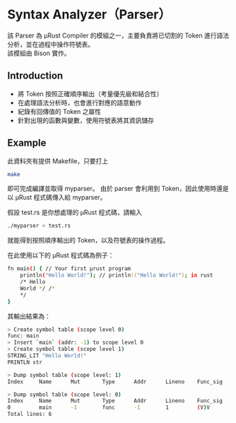 # Syntax Analyzer（Parser）
該 Parser 為 μRust Compiler 的模組之一，主要負責將已切割的 Token 進行語法分析，並在過程中操作符號表。  
該模組由 Bison 實作。
## Introduction
- 將 Token 按照正確順序輸出（考量優先級和結合性）
- 在處理語法分析時，也會進行對應的語意動作
- 紀錄有回傳值的 Token 之屬性
- 針對出現的函數與變數，使用符號表將其資訊儲存
## Example
此資料夾有提供 Makefile，只要打上
```sh
make
```
即可完成編譯並取得 myparser。
由於 parser 會利用到 Token，因此使用時還是以 μRust 程式碼傳入給 myparser。

假設 test.rs 是你想處理的 μRust 程式碼，請輸入
```sh
./myparser < test.rs
```
就能得到按照順序輸出的 Token，以及符號表的操作過程。

在此使用以下的 μRust 程式碼為例子：
```sh
fn main() { // Your first μrust program
    println("Hello World!"); // println!("Hello World!"); in rust
    /* Hello 
    World */ /*
    */
}
```
其輸出結果為：
```sh
> Create symbol table (scope level 0)
func: main
> Insert `main` (addr: -1) to scope level 0
> Create symbol table (scope level 1)
STRING_LIT "Hello World!"
PRINTLN str

> Dump symbol table (scope level: 1)
Index     Name      Mut       Type      Addr      Lineno    Func_sig  

> Dump symbol table (scope level: 0)
Index     Name      Mut       Type      Addr      Lineno    Func_sig  
0         main      -1        func      -1        1         (V)V      
Total lines: 6
```
